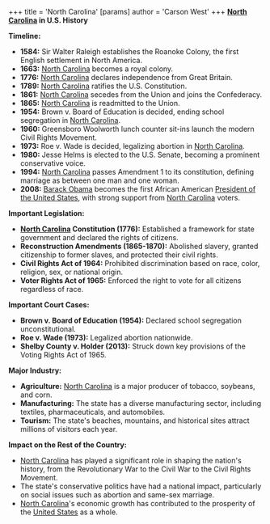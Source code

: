 +++
 title = 'North Carolina'
[params]
	author = 'Carson West'
+++
**[North Carolina](./../north-carolina/) in U.S. History**

**Timeline:**

* **1584:** Sir Walter Raleigh establishes the Roanoke Colony, the first English settlement in North America.
* **1663:** [North Carolina](./../north-carolina/) becomes a royal colony.
* **1776:** [North Carolina](./../north-carolina/) declares independence from Great Britain.
* **1789:** [North Carolina](./../north-carolina/) ratifies the U.S. Constitution.
* **1861:** [North Carolina](./../north-carolina/) secedes from the Union and joins the Confederacy.
* **1865:** [North Carolina](./../north-carolina/) is readmitted to the Union.
* **1954:** Brown v. Board of Education is decided, ending school segregation in [North Carolina](./../north-carolina/).
* **1960:** Greensboro Woolworth lunch counter sit-ins launch the modern Civil Rights Movement.
* **1973:** Roe v. Wade is decided, legalizing abortion in [North Carolina](./../north-carolina/).
* **1980:** Jesse Helms is elected to the U.S. Senate, becoming a prominent conservative voice.
* **1994:** [North Carolina](./../north-carolina/) passes Amendment 1 to its constitution, defining marriage as between one man and one woman.
* **2008:** [Barack Obama](./../barack-obama/) becomes the first African American [President of the United States](./../president-of-the-united-states/), with strong support from [North Carolina](./../north-carolina/) voters.

**Important Legislation:**

* **[North Carolina](./../north-carolina/) Constitution (1776):** Established a framework for state government and declared the rights of citizens.
* **Reconstruction Amendments (1865-1870):** Abolished slavery, granted citizenship to former slaves, and protected their civil rights.
* **Civil Rights Act of 1964:** Prohibited discrimination based on race, color, religion, sex, or national origin.
* **Voter Rights Act of 1965:** Enforced the right to vote for all citizens regardless of race.

**Important Court Cases:**

* **Brown v. Board of Education (1954):** Declared school segregation unconstitutional.
* **Roe v. Wade (1973):** Legalized abortion nationwide.
* **Shelby County v. Holder (2013):** Struck down key provisions of the Voting Rights Act of 1965.

**Major Industry:**

* **Agriculture:** [North Carolina](./../north-carolina/) is a major producer of tobacco, soybeans, and corn.
* **Manufacturing:** The state has a diverse manufacturing sector, including textiles, pharmaceuticals, and automobiles.
* **Tourism:** The state's beaches, mountains, and historical sites attract millions of visitors each year.

**Impact on the Rest of the Country:**

* [North Carolina](./../north-carolina/) has played a significant role in shaping the nation's history, from the Revolutionary War to the Civil War to the Civil Rights Movement.
* The state's conservative politics have had a national impact, particularly on social issues such as abortion and same-sex marriage.
* [North Carolina](./../north-carolina/)'s economic growth has contributed to the prosperity of the [United States](./../united-states/) as a whole.